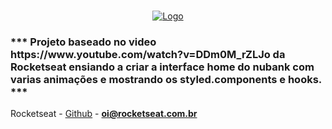 <!-- PROJECT LOGO -->
<br />
<p align="center">
  <a href="https://rocketseat.com.br">
    <img src="https://s3-sa-east-1.amazonaws.com/rocketseat-cdn/rocketseat_logo_roxa.png" alt="Logo">
  </a>

  <h3>*** Projeto baseado no video https://www.youtube.com/watch?v=DDm0M_rZLJo da Rocketseat ensiando a criar a interface home do nubank com varias animações e mostrando os styled.components e hooks. ***</h3>
</p>

Rocketseat - [Github](https://github.com/rocketseat) - **oi@rocketseat.com.br**
